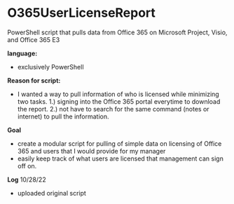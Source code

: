 # O365UserLicenseReport
PowerShell script that pulls data from Office 365 on Microsoft Project, Visio, and Office 365 E3

**language:**
- exclusively PowerShell

**Reason for script:**
- I wanted a way to pull information of who is licensed while minimizing two tasks. 1.) signing into the Office 365 portal everytime to download the report. 2.) not have to search for the same command (notes or internet) to pull the information.

**Goal**
- create a modular script for pulling of simple data on licensing of Office 365 and users that I would provide for my manager
- easily keep track of what users are licensed that management can sign off on.

**Log**
  10/28/22
  - uploaded original script
